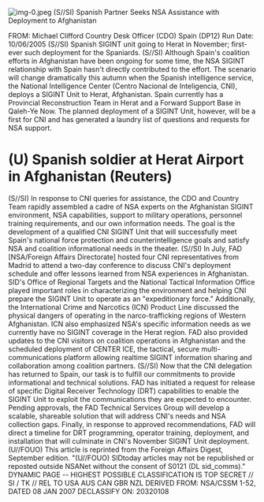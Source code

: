 ![img-0.jpeg](img-0.jpeg)
(S//SI) Spanish Partner Seeks NSA Assistance with Deployment to Afghanistan

FROM: Michael Clifford
Country Desk Officer (CDO) Spain (DP12)
Run Date: 10/06/2005
(S//SI) Spanish SIGINT unit going to Herat in November; first-ever such deployment for the Spaniards.
(S//SI) Although Spain's coalition efforts in Afghanistan have been ongoing for some time, the NSA SIGINT relationship with Spain hasn't directly contributed to the effort. The scenario will change dramatically this autumn when the Spanish intelligence service, the National Intelligence Center (Centro Nacional de Inteligencia, CNI), deploys a SIGINT Unit to Herat, Afghanistan. Spain currently has a Provincial Reconstruction Team in Herat and a Forward Support Base in Qaleh-Ye Now. The planned deployment of a SIGINT Unit, however, will be a first for CNI and has generated a laundry list of questions and requests for NSA support.

# (U) Spanish soldier at Herat Airport in Afghanistan (Reuters) 

(S//SI) In response to CNI queries for assistance, the CDO and Country Team rapidly assembled a cadre of NSA experts on the Afghanistan SIGINT environment, NSA capabilities, support to military operations, personnel training requirements, and our own information needs. The goal is the development of a qualified CNI SIGINT Unit that will successfully meet Spain's national force protection and counterintelligence goals and satisfy NSA and coalition informational needs in the theater.
(S//SI) In July, FAD [NSA/Foreign Affairs Directorate] hosted four CNI representatives from Madrid to attend a two-day conference to discuss CNI's deployment schedule and offer lessons learned from NSA experiences in Afghanistan. SID's Office of Regional Targets and the National Tactical Information Office played important roles in characterizing the environment and helping CNI prepare the SIGINT Unit to operate as an "expeditionary force." Additionally, the International Crime and Narcotics (ICN) Product Line discussed the physical dangers of operating in the narco-trafficking regions of Western Afghanistan. ICN also emphasized NSA's specific information needs as we currently have no SIGINT coverage in the Herat region. FAD also provided updates to the CNI visitors on coalition operations in Afghanistan and the scheduled deployment of CENTER ICE, the tactical, secure multi-communications platform allowing realtime SIGINT information sharing and collaboration among coalition partners.
(S//SI) Now that the CNI delegation has returned to Spain, our task is to fulfill our commitments to provide informational and technical solutions. FAD has initiated a request for release of specific Digital Receiver Technology (DRT) capabilities to enable the SIGINT Unit to exploit the communications they are expected to encounter. Pending approvals, the FAD Technical Services Group will develop a scalable, shareable solution that will address CNI's needs and NSA collection gaps. Finally, in response to approved recommendations, FAD will direct a timeline for DRT programming, operator training, deployment, and installation that will culminate in CNI's November SIGINT Unit deployment.
(U//FOUO) This article is reprinted from the Foreign Affairs Digest, September edition.
"(U//FOUO) SIDtoday articles may not be republished or reposted outside NSANet without the consent of S0121 (DL sid_comms)."
DYNAMIC PAGE -- HIGHEST POSSIBLE CLASSIFICATION IS TOP SECRET // SI / TK // REL TO USA AUS CAN GBR NZL
DERIVED FROM: NSA/CSSM 1-52, DATED 08 JAN 2007 DECLASSIFY ON: 20320108
